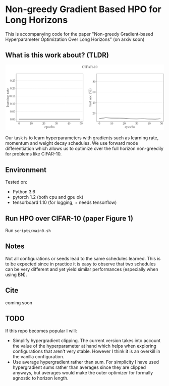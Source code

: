 # Non-greedy Gradient Based HPO for Long Horizons

This is accompanying code for the paper "Non-greedy Gradient-based Hyperparameter Optimization Over Long Horizons" (on arxiv soon)

## What is this work about? (TLDR)

![picture](notebooks/movie.gif)

Our task is to learn hyperparameters with gradients such as learning rate, momentum and weight decay schedules. We use forward mode differentiation which allows us to optimize over the full horizon non-greedily for problems like CIFAR-10.

## Environment
Tested on:
- Python 3.6
- pytorch 1.2 (both cpu and gpu ok)
- tensorboard 1.10 (for logging, + needs tensorflow)

## Run HPO over CIFAR-10 (paper Figure 1)

Run `scripts/main0.sh`

## Notes

Not all configurations or seeds lead to the same schedules learned. This is to be expected since in practice it is easy to observe that two schedules can be very different and yet yield similar performances (especially when using BN). 

## Cite

coming soon

## TODO

If this repo becomes popular I will:

- Simplify hypergradient clipping. The current version takes into account the value of the hyperparameter at hand which helps when exploring configurations that aren't very stable. However I think it is an overkill in the vanilla configuration.
- Use average hypergradient rather than sum. For simplicity I have used hypergradient sums rather than averages since they are clipped anyways, but averages would make the outer optimizer for formally agnostic to horizon length.  
